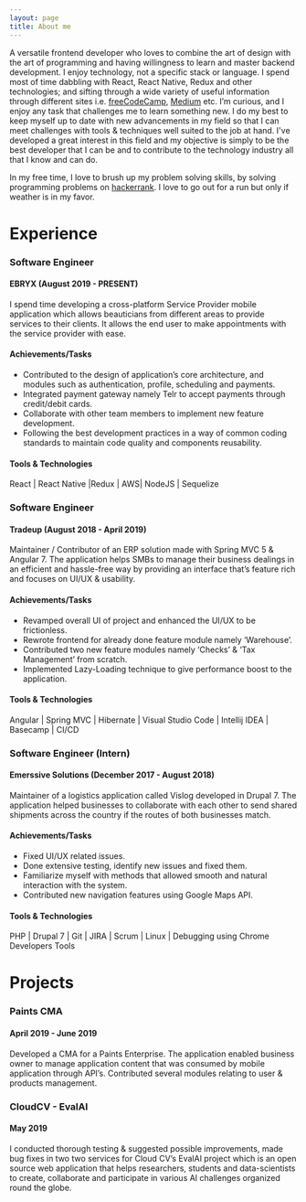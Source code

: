 ```yaml
---
layout: page
title: About me 
---
```


A versatile frontend developer who loves to combine the art of design with the art of programming and having  willingness to learn and  master backend development. I enjoy technology, not a specific stack or language. I spend most of time dabbling with React, React Native, Redux and other technologies; and sifting through a wide variety of useful information through different sites i.e. [freeCodeCamp](https://www.freecodecamp.org), [Medium](https://medium.com) etc. I’m curious, and I enjoy any task that challenges me to learn something new. I do my best to keep myself up to date with new advancements in my field so that I can meet challenges with tools & techniques well suited to the job at hand. I've developed a great interest in this field and my objective is simply to be the best developer that I can be and to contribute to the technology industry all that I know and can do.

In my free time, I love to brush up my problem solving skills, by solving programming problems on [hackerrank](https://www.hackerrank.com). I love to go out for a run but only if weather is in my favor.

# Experience

### Software Engineer
#### EBRYX (August 2019 - PRESENT)

I spend time developing a cross-platform Service Provider mobile application which allows beauticians from different areas to provide services to their clients. It allows the end user to make appointments with the service provider with ease.

#### Achievements/Tasks  

* Contributed to the design of application’s core architecture, and modules such as authentication, profile, scheduling and payments.
* Integrated payment gateway namely Telr to accept payments through credit/debit cards.
* Collaborate with other team members to implement new feature development.
* Following the best development practices in a way of common coding standards to maintain code quality and components reusability.

#### Tools & Technologies 
React | React Native |Redux | AWS| NodeJS | Sequelize

### Software Engineer
#### Tradeup (August 2018 - April 2019)

Maintainer / Contributor of an ERP solution made with Spring MVC 5 &
Angular 7. The application helps SMBs to manage their business dealings
in an efficient and hassle-free way by providing an interface that’s
feature rich and focuses on UI/UX & usability.

#### Achievements/Tasks

* Revamped overall UI of project and enhanced the UI/UX to be frictionless.
* Rewrote frontend for already done feature module namely ‘Warehouse’.
* Contributed two new feature modules namely ‘Checks’ & ‘Tax Management’ from scratch.
* Implemented Lazy-Loading technique to give performance boost to the application.

#### Tools & Technologies 
Angular | Spring MVC | Hibernate | Visual Studio Code | Intellij IDEA | Basecamp | CI/CD

### Software Engineer (Intern)
#### Emerssive Solutions (December 2017 - August 2018)

Maintainer of a logistics application called Vislog developed in Drupal 7.
The application helped businesses to collaborate with each other to send
shared shipments across the country if the routes of both businesses
match.  

#### Achievements/Tasks

* Fixed UI/UX related issues.
* Done extensive testing, identify new issues and fixed them.
* Familiarize myself with methods that allowed smooth and natural interaction with the system.
* Contributed new navigation features using Google Maps API.  

#### Tools & Technologies 
PHP | Drupal 7 | Git | JIRA | Scrum | Linux | Debugging using Chrome Developers Tools
<br>  
  
# Projects
### Paints CMA
#### April 2019 - June 2019
  
Developed a CMA for a Paints Enterprise. The application enabled
business owner to manage application content that was consumed by
mobile application through API’s. Contributed several modules relating
to user & products management.  

### CloudCV - EvalAI
#### May 2019
  
I conducted thorough testing & suggested possible improvements, made
bug fixes in two two services for Cloud CV’s EvalAI project which is an
open source web application that helps researchers, students and
data-scientists to create, collaborate and participate in various AI
challenges organized round the globe.


